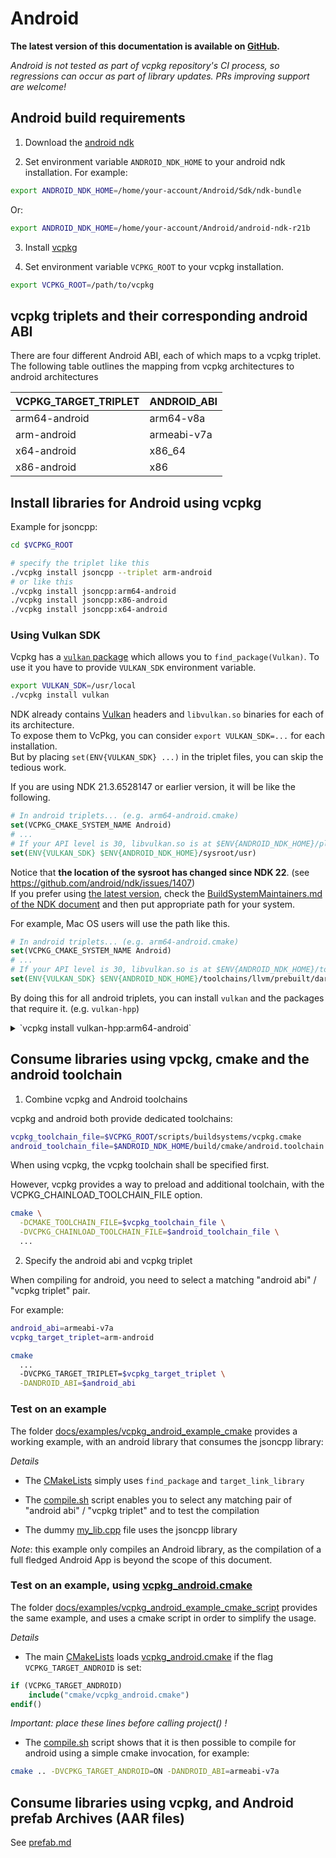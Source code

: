 # Android

**The latest version of this documentation is available on [GitHub](https://github.com/Microsoft/vcpkg/tree/master/docs/users/android.md).**

*Android is not tested as part of vcpkg repository's CI process, so regressions can occur as part of library updates. PRs improving support are welcome!*

## Android build requirements

1. Download the [android ndk](https://developer.android.com/ndk/downloads/)

2. Set environment variable `ANDROID_NDK_HOME` to your android ndk installation. 
   For example:

````bash
export ANDROID_NDK_HOME=/home/your-account/Android/Sdk/ndk-bundle
````

Or:
````bash
export ANDROID_NDK_HOME=/home/your-account/Android/android-ndk-r21b
````

3. Install [vcpkg](https://github.com/microsoft/vcpkg)

4. Set environment variable `VCPKG_ROOT` to your vcpkg installation.
````bash
export VCPKG_ROOT=/path/to/vcpkg
````

## vcpkg triplets and their corresponding android ABI

There are four different Android ABI, each of which maps to 
a vcpkg triplet. The following table outlines the mapping from vcpkg architectures to android architectures

|VCPKG_TARGET_TRIPLET       | ANDROID_ABI          |
|---------------------------|----------------------|
|arm64-android              | arm64-v8a            |
|arm-android                | armeabi-v7a          |
|x64-android                | x86_64               |
|x86-android                | x86                  |

## Install libraries for Android using vcpkg

Example for jsoncpp:

````bash
cd $VCPKG_ROOT

# specify the triplet like this
./vcpkg install jsoncpp --triplet arm-android   
# or like this
./vcpkg install jsoncpp:arm64-android           
./vcpkg install jsoncpp:x86-android
./vcpkg install jsoncpp:x64-android
````

### Using Vulkan SDK

Vcpkg has a [`vulkan` package](https://github.com/microsoft/vcpkg/blob/master/ports/vulkan/portfile.cmake) which allows you to `find_package(Vulkan)`. To use it you have to provide `VULKAN_SDK` environment variable.

```bash
export VULKAN_SDK=/usr/local
./vcpkg install vulkan
```

NDK already contains [Vulkan](https://developer.android.com/ndk/guides/graphics/getting-started) headers and `libvulkan.so` binaries for each of its architecture.  
To expose them to VcPkg, you can consider `export VULKAN_SDK=...` for each installation.  
But by placing `set(ENV{VULKAN_SDK} ...)` in the triplet files, you can skip the tedious work.

If you are using NDK 21.3.6528147 or earlier version, it will be like the following.

```cmake
# In android triplets... (e.g. arm64-android.cmake)
set(VCPKG_CMAKE_SYSTEM_NAME Android)
# ...
# If your API level is 30, libvulkan.so is at $ENV{ANDROID_NDK_HOME}/platforms/android-30/arch-arm64/usr/lib
set(ENV{VULKAN_SDK} $ENV{ANDROID_NDK_HOME}/sysroot/usr)
```

Notice that **the location of the sysroot has changed since NDK 22**. (see https://github.com/android/ndk/issues/1407)  
If you prefer using [the latest version](https://developer.android.com/studio/projects/install-ndk#default-ndk-per-agp), check the [BuildSystemMaintainers.md of the NDK document](https://android.googlesource.com/platform/ndk/+/master/docs/BuildSystemMaintainers.md#sysroot) and then put appropriate path for your system.

For example, Mac OS users will use the path like this.

```cmake
# In android triplets... (e.g. arm64-android.cmake)
set(VCPKG_CMAKE_SYSTEM_NAME Android)
# ...
# If your API level is 30, libvulkan.so is at $ENV{ANDROID_NDK_HOME}/toolchains/llvm/prebuilt/darwin-x86_64/sysroot/usr/lib/aarch64-linux-android/30
set(ENV{VULKAN_SDK} $ENV{ANDROID_NDK_HOME}/toolchains/llvm/prebuilt/darwin-x86_64/sysroot/usr)
```

By doing this for all android triplets, you can install `vulkan` and the packages that require it. (e.g. `vulkan-hpp`)

<details>
  <summary markdown="span">`vcpkg install vulkan-hpp:arm64-android`</summary>

```console
user@host$ ./vcpkg install vulkan-hpp:arm64-android
Computing installation plan...
The following packages will be built and installed:
  * vulkan[core]:arm64-android -> 1.1.82.1-1
    vulkan-hpp[core]:arm64-android -> 2019-05-11-1
Additional packages (*) will be modified to complete this operation.
Detecting compiler hash for triplet arm64-android...
...
Starting package 1/2: vulkan:arm64-android
Building package vulkan[core]:arm64-android...
-- Using community triplet arm64-android. This triplet configuration is not guaranteed to succeed.
-- [COMMUNITY] Loading triplet configuration from: /.../vcpkg/triplets/community/arm64-android.cmake
-- Querying VULKAN_SDK Environment variable
-- Searching /.../Library/Android/sdk/ndk/22.1.7171670/toolchains/llvm/prebuilt/darwin-x86_64/sysroot/usr/include/vulkan/ for vulkan.h
-- Found vulkan.h
-- Performing post-build validation
-- Performing post-build validation done
...
Building package vulkan[core]:arm64-android... done
Installing package vulkan[core]:arm64-android...
Installing package vulkan[core]:arm64-android... done
Elapsed time for package vulkan:arm64-android: 35.9 ms
Starting package 2/2: vulkan-hpp:arm64-android
Building package vulkan-hpp[core]:arm64-android...
-- Using community triplet arm64-android. This triplet configuration is not guaranteed to succeed.
-- [COMMUNITY] Loading triplet configuration from: /.../vcpkg/triplets/community/arm64-android.cmake
-- Using cached /.../vcpkg/downloads/KhronosGroup-Vulkan-Hpp-5ce8ae7fd0d9c0543d02f33cfa8a66e6a43e2150.tar.gz
-- Cleaning sources at /.../vcpkg/buildtrees/vulkan-hpp/src/e6a43e2150-4f344cd911.clean. Use --editable to skip cleaning for the packages you specify.
-- Extracting source /.../vcpkg/downloads/KhronosGroup-Vulkan-Hpp-5ce8ae7fd0d9c0543d02f33cfa8a66e6a43e2150.tar.gz
-- Using source at /.../vcpkg/buildtrees/vulkan-hpp/src/e6a43e2150-4f344cd911.clean
-- Performing post-build validation
-- Performing post-build validation done
...
Building package vulkan-hpp[core]:arm64-android... done
Installing package vulkan-hpp[core]:arm64-android...
Installing package vulkan-hpp[core]:arm64-android... done
Elapsed time for package vulkan-hpp:arm64-android: 144.5 ms

Total elapsed time: 1.013 s

The package vulkan-hpp:arm64-android is header only and can be used from CMake via:

    find_path(VULKAN_HPP_INCLUDE_DIRS "vulkan/vulkan.hpp")
    target_include_directories(main PRIVATE ${VULKAN_HPP_INCLUDE_DIRS})

```

</details>


## Consume libraries using vpckg, cmake and the android toolchain

1. Combine vcpkg and Android toolchains

vcpkg and android both provide dedicated toolchains:
````bash
vcpkg_toolchain_file=$VCPKG_ROOT/scripts/buildsystems/vcpkg.cmake
android_toolchain_file=$ANDROID_NDK_HOME/build/cmake/android.toolchain.cmake
````

When using vcpkg, the vcpkg toolchain shall be specified first. 

However, vcpkg provides a way to preload and additional toolchain, with the VCPKG_CHAINLOAD_TOOLCHAIN_FILE option. 

````bash
cmake \
  -DCMAKE_TOOLCHAIN_FILE=$vcpkg_toolchain_file \
  -DVCPKG_CHAINLOAD_TOOLCHAIN_FILE=$android_toolchain_file \
  ...
````

2. Specify the android abi and vcpkg triplet

When compiling for android, you need to select a matching "android abi" / "vcpkg triplet" pair.

For example:

````bash
android_abi=armeabi-v7a
vcpkg_target_triplet=arm-android

cmake 
  ...
  -DVCPKG_TARGET_TRIPLET=$vcpkg_target_triplet \
  -DANDROID_ABI=$android_abi
````

### Test on an example

The folder [docs/examples/vcpkg_android_example_cmake](../examples/vcpkg_android_example_cmake) provides a working example, with an android library that consumes the jsoncpp library:

*Details*

* The [CMakeLists](../examples/vcpkg_android_example_cmake/CMakeLists.txt) simply uses `find_package` and `target_link_library`

* The [compile.sh](../examples/vcpkg_android_example_cmake/compile.sh) script enables you to select any matching pair of "android abi" /  "vcpkg triplet" and to test the compilation

* The dummy [my_lib.cpp](../examples/vcpkg_android_example_cmake/my_lib.cpp) file uses the jsoncpp library

*Note*: this example only compiles an Android library, as the compilation of a full fledged Android App is beyond the scope of this document.

### Test on an example, using [vcpkg_android.cmake](../examples/vcpkg_android_example_cmake_script/cmake/vcpkg_android.cmake)

The folder [docs/examples/vcpkg_android_example_cmake_script](../examples/vcpkg_android_example_cmake_script) provides the same example, and uses a cmake script in order to simplify the usage.

*Details*

* The main [CMakeLists](../examples/vcpkg_android_example_cmake_script/CMakeLists.txt) loads [vcpkg_android.cmake](../examples/vcpkg_android_example_cmake_script/cmake/vcpkg_android.cmake) if the flag `VCPKG_TARGET_ANDROID` is set:
````cmake
if (VCPKG_TARGET_ANDROID)
    include("cmake/vcpkg_android.cmake")
endif()
````
*Important: place these lines before calling project() !*

* The [compile.sh](../examples/vcpkg_android_example_cmake_script/compile.sh) script shows that it is then possible to compile for android using a simple cmake invocation, for example:
````bash
cmake .. -DVCPKG_TARGET_ANDROID=ON -DANDROID_ABI=armeabi-v7a
````

## Consume libraries using vcpkg, and Android prefab Archives (AAR files)

See [prefab.md](../specifications/prefab.md)
